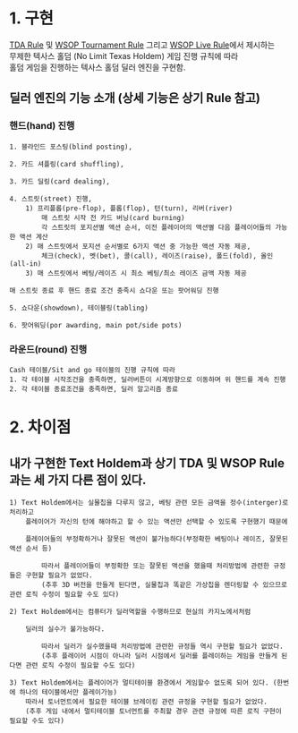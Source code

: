 # 1. 구현
[TDA Rule](https://www.dropbox.com/scl/fo/f7vqy37097o85tbu6dkgw/ANTjxd5_tA2l52pdZkKXPXY?e=2&preview=2022+Poker+TDA+Rules+Redlines+PDF+Longform+Vers+1.0.pdf&rlkey=f7625k2u3cv29p4bwe6x94njn&dl=0) 및 [WSOP Tournament Rule](https://www.wsop.com/2024/2024-WSOP-Tournament-Rules.pdf) 그리고 [WSOP Live Rule](https://www.wsop.com/2024/2024-WSOP-Live-Action-Rules.pdf)에서 제시하는  
무제한 텍사스 홀덤 (No Limit Texas Holdem) 게임 진행 규칙에 따라  
홀덤 게임을 진행하는 텍사스 홀덤 딜러 엔진을 구현함.  

## 딜러 엔진의 기능 소개 (상세 기능은 상기 Rule 참고)
### 핸드(hand) 진행
    
    1. 블라인드 포스팅(blind posting), 
    
    2. 카드 셔플링(card shuffling),
    
    3. 카드 딜링(card dealing),
    
    4. 스트릿(street) 진행,
        1) 프리플롭(pre-flop), 플롭(flop), 턴(turn), 리버(river) 
            매 스트릿 시작 전 카드 버닝(card burning)
            각 스트릿의 포지션별 액션 순서, 이전 플레이어의 액션별 다음 플레이어들의 가능한 액션 계산
        2) 매 스트릿에서 포지션 순서별로 6가지 액션 중 가능한 액션 자동 제공, 
            체크(check), 벳(bet), 콜(call), 레이즈(raise), 폴드(fold), 올인(all-in)
        3) 매 스트릿에서 베팅/레이즈 시 최소 베팅/최소 레이즈 금액 자동 제공 
        
    매 스트릿 종료 후 핸드 종료 조건 충족시 쇼다운 또는 팟어워딩 진행
    
    5. 쇼다운(showdown), 테이블링(tabling)
    
    6. 팟어워딩(por awarding, main pot/side pots)
    
### 라운드(round) 진행
    Cash 테이블/Sit and go 테이블의 진행 규칙에 따라
    1. 각 테이블 시작조건을 충족하면, 딜러버튼이 시계방향으로 이동하며 위 핸드를 계속 진행
    2. 각 테이블 종료조건을 충족하면, 딜러 알고리즘 종료

# 2. 차이점
## 내가 구현한 Text Holdem과 상기 TDA 및 WSOP Rule과는 세 가지 다른 점이 있다.

    1) Text Holdem에서는 실물칩을 다루지 않고, 베팅 관련 모든 금액을 정수(interger)로 처리하고
        플레이어가 자신의 턴에 해야하고 할 수 있는 액션만 선택할 수 있도록 구현했기 때문에
        
        플레이어들의 부정확하거나 잘못된 액션이 불가능하다(부정확한 베팅이나 레이즈, 잘못된 액션 순서 등)
            
            따라서 플레이어들이 부정확한 또는 잘못된 액션을 했을때 처리방법에 관련한 규정들은 구현할 필요가 없었다.
            (추후 3D 버전을 만들게 된다면, 실물칩과 똑같은 가상칩을 렌더링할 수 있으므로 관련 로직 수정이 필요할 수도 있다)  
    
    2) Text Holdem에서는 컴퓨터가 딜러역할을 수행하므로 현실의 카지노에서처럼
        
        딜러의 실수가 불가능하다.
            
            따라서 딜러가 실수했을때 처리방법에 관련한 규정들 역시 구현할 필요가 없었다.
            (추후 플레이어 시점이 아니라 딜러 시점에서 딜러를 플레이하는 게임을 만들게 된다면 관련 로직 수정이 필요할 수도 있다)

    3) Text Holdem에서는 플레이어가 멀티테이블 환경에서 게임할수 없도록 되어 있다. (한번에 하나의 테이블에서만 플레이가능)
        따라서 토너먼트에서 필요한 테이블 브레이킹 관련 규정을 구현할 필요가 없었다.
        (추후 게임 내에서 멀티테이블 토너먼트를 주최할 경우 관련 규정에 따른 로직 구현이 필요할 수도 있다)
